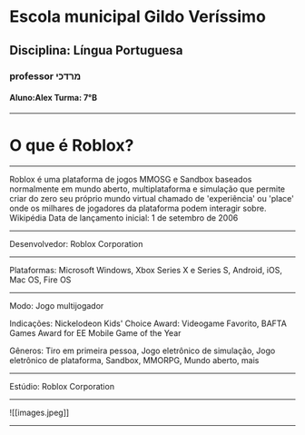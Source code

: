 
#  Escola municipal Gildo Veríssimo
## Disciplina: Língua Portuguesa
### professor מרדכי
#### Aluno:Alex Turma: 7°B
---

# O que é Roblox?
---
Roblox é uma plataforma de jogos MMOSG e Sandbox baseados normalmente em mundo aberto, multiplataforma e simulação que permite criar do zero seu próprio mundo virtual chamado de 'experiência' ou 'place' onde os milhares de jogadores da plataforma podem interagir sobre. Wikipédia
Data de lançamento inicial: 1 de setembro de 2006

---

Desenvolvedor: Roblox Corporation

---

Plataformas: Microsoft Windows, Xbox Series X e Series S, Android, iOS, Mac OS, Fire OS

---

Modo: Jogo multijogador

Indicações: Nickelodeon Kids' Choice Award: Videogame Favorito, 
BAFTA Games Award for EE Mobile Game of the Year

Gêneros: Tiro em primeira pessoa, Jogo eletrônico de simulação, Jogo eletrônico de plataforma, Sandbox, MMORPG, Mundo aberto, mais

---


Estúdio: Roblox Corporation

---
![[images.jpeg]]

---

